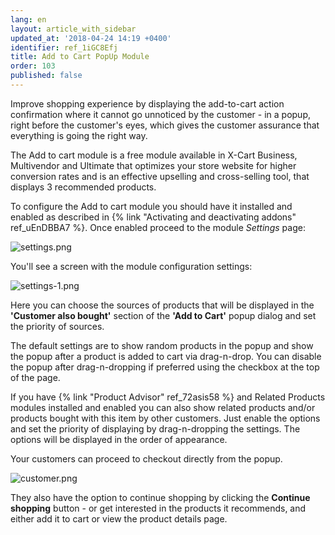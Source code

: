 ```yaml
---
lang: en
layout: article_with_sidebar
updated_at: '2018-04-24 14:19 +0400'
identifier: ref_1iGC8Efj
title: Add to Cart PopUp Module
order: 103
published: false
---
```

Improve shopping experience by displaying the add-to-cart action confirmation where it cannot go unnoticed by the customer - in a popup, right before the customer's eyes, which gives the customer assurance that everything is going the right way.

The Add to cart module is a free module available in X-Cart Business, Multivendor and Ultimate that optimizes your store website for higher conversion rates and is an effective upselling and cross-selling tool, that displays 3 recommended products.

To configure the Add to cart module you should have it installed and enabled as described in {% link "Activating and deactivating addons" ref_uEnDBBA7 %}. Once enabled proceed to the module _Settings_ page:

![settings.png]({{site.baseurl}}/attachments/ref_1iGC8Efj/settings.png)

You'll see a screen with the module configuration settings:

![settings-1.png]({{site.baseurl}}/attachments/ref_1iGC8Efj/settings-1.png)

Here you can choose the sources of products that will be displayed in the **'Customer also bought'** section of the **'Add to Cart'** popup dialog and set the priority of sources.

The default settings are to show random products in the popup and show the popup after a product is added to cart via drag-n-drop. You can disable the popup after drag-n-dropping if preferred using the checkbox at the top of the page. 

If you have {% link "Product Advisor" ref_72asis58 %} and Related Products modules installed and enabled you can also show related products and/or products bought with this item by other customers. Just enable the options and set the priority of displaying by drag-n-dropping the settings. The options will be displayed in the order of appearance.

Your customers can proceed to checkout directly from the popup. 

![customer.png]({{site.baseurl}}/attachments/ref_1iGC8Efj/customer.png)

They also have the option to continue shopping by clicking the **Continue shopping** button - or get interested in the products it recommends, and either add it to cart or view the product details page.
